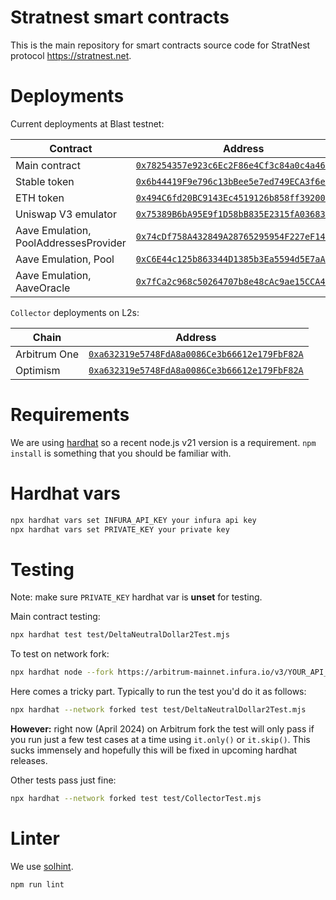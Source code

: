 # Stratnest smart contracts

This is the main repository for smart contracts source code for StratNest protocol https://stratnest.net.

# Deployments

Current deployments at Blast testnet:

| Contract | Address |
| --- | --- |
| Main contract | [`0x78254357e923c6Ec2F86e4Cf3c84a0c4a462d874`](https://testnet.blastscan.io/address/0x78254357e923c6Ec2F86e4Cf3c84a0c4a462d874) |
| Stable token | [`0x6b44419F9e796c13bBee5e7ed749ECA3f6e9a847`](https://testnet.blastscan.io/address/0x6b44419F9e796c13bBee5e7ed749ECA3f6e9a847) |
| ETH token | [`0x494C6fd20BC9143Ec4519126b858ff39200FBE49`](https://testnet.blastscan.io/address/0x494C6fd20BC9143Ec4519126b858ff39200FBE49) |
| Uniswap V3 emulator | [`0x75389B6bA95E9f1D58bB835E2315fA036837140e`](https://testnet.blastscan.io/address/0x75389B6bA95E9f1D58bB835E2315fA036837140e) |
| Aave Emulation, PoolAddressesProvider | [`0x74cDf758A432849A28765295954F227eF14252e4`](https://testnet.blastscan.io/address/0x74cDf758A432849A28765295954F227eF14252e4) |
| Aave Emulation, Pool | [`0xC6E44c125b863344D1385b3Ea5594d5E7aA14F90`](https://testnet.blastscan.io/address/0xC6E44c125b863344D1385b3Ea5594d5E7aA14F90) |
| Aave Emulation, AaveOracle | [`0x7fCa2c968c50264707b8e48cAc9ae15CCA4f2815`](https://testnet.blastscan.io/address/0x7fCa2c968c50264707b8e48cAc9ae15CCA4f2815) |

`Collector` deployments on L2s:

| Chain | Address |
| --- | --- |
| Arbitrum One | [`0xa632319e5748FdA8a0086Ce3b66612e179FbF82A`](https://arbiscan.io/address/0xa632319e5748fda8a0086ce3b66612e179fbf82a) |
| Optimism | [`0xa632319e5748FdA8a0086Ce3b66612e179FbF82A`](https://optimistic.etherscan.io/address/0xa632319e5748FdA8a0086Ce3b66612e179FbF82A) |

# Requirements

We are using [hardhat](https://hardhat.org) so a recent node.js v21 version is a requirement. `npm install` is something that you should be familiar with.

# Hardhat vars

```bash
npx hardhat vars set INFURA_API_KEY your infura api key
npx hardhat vars set PRIVATE_KEY your private key
```

# Testing

Note: make sure `PRIVATE_KEY` hardhat var is **unset** for testing.

Main contract testing:

```bash
npx hardhat test test/DeltaNeutralDollar2Test.mjs
```

To test on network fork:

```bash
npx hardhat node --fork https://arbitrum-mainnet.infura.io/v3/YOUR_API_KEY
```

Here comes a tricky part. Typically to run the test you'd do it as follows:

```bash
npx hardhat --network forked test test/DeltaNeutralDollar2Test.mjs
```

**However:** right now (April 2024) on Arbitrum fork the test will only pass if you run just a few test cases at a
time using `it.only()` or `it.skip()`. This sucks immensely and hopefully this will be fixed in upcoming hardhat releases.

Other tests pass just fine:

```bash
npx hardhat --network forked test test/CollectorTest.mjs
```

# Linter

We use [solhint](https://protofire.github.io/solhint/).

```bash
npm run lint
```
